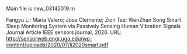 Main file is new_03142019.m

Fangyu Li; Maria Valero; Jose Clemente; Zion Tse; WenZhan Song
Smart Sleep Monitoring System via Passively Sensing Human Vibration Signals Journal Article 
IEEE sensors journal, 2020.
URL: http://sensorweb.engr.uga.edu/wp-content/uploads/2020/07/li2020smart.pdf
